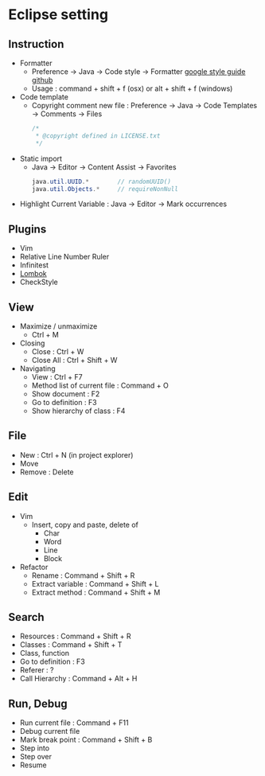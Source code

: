 # Eclipse setting

## Instruction

- Formatter
  - Preference -> Java -> Code style -> Formatter [google style guide github](https://github.com/google/styleguide)
  - Usage : command + shift + f (osx) or alt + shift + f (windows)
- Code template
  - Copyright comment new file : Preference -> Java -> Code Templates -> Comments -> Files
    ```java
    /*
     * @copyright defined in LICENSE.txt
     */

    ```
- Static import
  - Java -> Editor -> Content Assist -> Favorites
    ```java
    java.util.UUID.*        // randomUUID()
    java.util.Objects.*     // requireNonNull

- Highlight Current Variable : Java -> Editor -> Mark occurrences

## Plugins

- Vim
- Relative Line Number Ruler
- Infinitest
- [Lombok](https://projectlombok.org/download)
- CheckStyle

## View

- Maximize / unmaximize
  - Ctrl + M
- Closing
  - Close : Ctrl + W
  - Close All : Ctrl + Shift + W
- Navigating
  - View : Ctrl + F7
  - Method list of current file : Command + O
  - Show document : F2
  - Go to definition : F3
  - Show hierarchy of class : F4

## File

- New : Ctrl + N (in project explorer)
- Move
- Remove : Delete

## Edit

- Vim
  - Insert, copy and paste, delete of
    - Char
    - Word
    - Line
    - Block
- Refactor
  - Rename : Command + Shift + R
  - Extract variable : Command + Shift + L
  - Extract method : Command + Shift + M

## Search

- Resources : Command + Shift + R
- Classes : Command + Shift + T
- Class, function
- Go to definition : F3
- Referer : ?
- Call Hierarchy : Command + Alt + H

## Run, Debug

- Run current file : Command + F11
- Debug current file
- Mark break point : Command + Shift + B
- Step into
- Step over
- Resume

